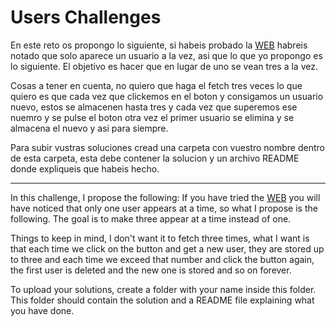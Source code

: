 # Users Challenges

En este reto os propongo lo siguiente, si habeis probado la [WEB](https://getuserspablodevtutor.netlify.app/) habreis notado que solo aparece un usuario a la vez, asi que lo que
yo propongo es lo siguiente. El objetivo es hacer que en lugar de uno se vean tres a la vez. 

Cosas a tener en cuenta, no quiero que haga el fetch tres veces lo que quiero es que cada vez que clickemos en el boton y consigamos un usuario nuevo, estos se almacenen hasta tres y cada vez que superemos ese nuemro y se pulse el boton otra vez el primer usuario se elimina y se almacena el nuevo y asi para siempre.

Para subir vustras soluciones cread una carpeta con vuestro nombre dentro de esta carpeta, esta debe contener la solucion y un archivo README donde expliqueis que habeis hecho.

-------------------------------------------------------------------------------------------------------------------------------------------------------------------------------


In this challenge, I propose the following: If you have tried the [WEB](https://getuserspablodevtutor.netlify.app/) you will have noticed that only one user appears at a time, 
so what I propose is the following. The goal is to make three appear at a time instead of one.

Things to keep in mind, I don't want it to fetch three times, what I want is that each time we click on the button and get a new user, they are stored up to three and 
each time we exceed that number and click the button again, the first user is deleted and the new one is stored and so on forever.

To upload your solutions, create a folder with your name inside this folder. This folder should contain the solution and a README file explaining what you have done.
